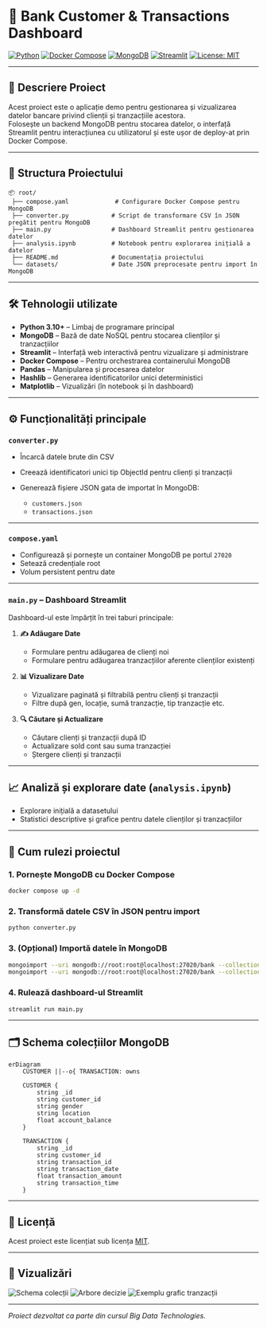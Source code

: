 # 🏦 Bank Customer & Transactions Dashboard

[![Python](https://img.shields.io/badge/Python-3.10+-blue)](https://www.python.org/)
[![Docker Compose](https://img.shields.io/badge/Docker--Compose-Used-green)](https://docs.docker.com/compose/)
[![MongoDB](https://img.shields.io/badge/Database-MongoDB-brightgreen)](https://www.mongodb.com/)
[![Streamlit](https://img.shields.io/badge/Frontend-Streamlit-orange)](https://streamlit.io/)
[![License: MIT](https://img.shields.io/badge/License-MIT-lightgrey.svg)](https://opensource.org/licenses/MIT)

---

## 📌 Descriere Proiect

Acest proiect este o aplicație demo pentru gestionarea și vizualizarea datelor bancare privind clienții și tranzacțiile
acestora.  
Folosește un backend MongoDB pentru stocarea datelor, o interfață Streamlit pentru interacțiunea cu utilizatorul și este
ușor de deploy-at prin Docker Compose.

---

## 🧩 Structura Proiectului

```plaintext
📦 root/
 ├── compose.yaml             # Configurare Docker Compose pentru MongoDB
 ├── converter.py            # Script de transformare CSV în JSON pregătit pentru MongoDB
 ├── main.py                 # Dashboard Streamlit pentru gestionarea datelor
 ├── analysis.ipynb          # Notebook pentru explorarea inițială a datelor
 ├── README.md               # Documentația proiectului
 └── datasets/               # Date JSON preprocesate pentru import în MongoDB
````

---

## 🛠 Tehnologii utilizate

* **Python 3.10+** – Limbaj de programare principal
* **MongoDB** – Bază de date NoSQL pentru stocarea clienților și tranzacțiilor
* **Streamlit** – Interfață web interactivă pentru vizualizare și administrare
* **Docker Compose** – Pentru orchestrarea containerului MongoDB
* **Pandas** – Manipularea și procesarea datelor
* **Hashlib** – Generarea identificatorilor unici deterministici
* **Matplotlib** – Vizualizări (în notebook și în dashboard)

---

## ⚙️ Funcționalități principale

### `converter.py`

* Încarcă datele brute din CSV
* Creează identificatori unici tip ObjectId pentru clienți și tranzacții
* Generează fișiere JSON gata de importat în MongoDB:

    * `customers.json`
    * `transactions.json`

---

### `compose.yaml`

* Configurează și pornește un container MongoDB pe portul `27020`
* Setează credențiale root
* Volum persistent pentru date

---

### `main.py` – Dashboard Streamlit

Dashboard-ul este împărțit în trei taburi principale:

1. **✍️ Adăugare Date**

    * Formulare pentru adăugarea de clienți noi
    * Formulare pentru adăugarea tranzacțiilor aferente clienților existenți

2. **📊 Vizualizare Date**

    * Vizualizare paginată și filtrabilă pentru clienți și tranzacții
    * Filtre după gen, locație, sumă tranzacție, tip tranzacție etc.

3. **🔍 Căutare și Actualizare**

    * Căutare clienți și tranzacții după ID
    * Actualizare sold cont sau suma tranzacției
    * Ștergere clienți și tranzacții

---

## 📈 Analiză și explorare date (`analysis.ipynb`)

* Explorare inițială a datasetului
* Statistici descriptive și grafice pentru datele clienților și tranzacțiilor

---

## 🚀 Cum rulezi proiectul

### 1. Pornește MongoDB cu Docker Compose

```bash
docker compose up -d
```

### 2. Transformă datele CSV în JSON pentru import

```bash
python converter.py
```

### 3. (Opțional) Importă datele în MongoDB

```bash
mongoimport --uri mongodb://root:root@localhost:27020/bank --collection customers --file datasets/customers.json --jsonArray
mongoimport --uri mongodb://root:root@localhost:27020/bank --collection transactions --file datasets/transactions.json --jsonArray
```

### 4. Rulează dashboard-ul Streamlit

```bash
streamlit run main.py
```

---

## 🗂 Schema colecțiilor MongoDB

```mermaid
erDiagram
    CUSTOMER ||--o{ TRANSACTION: owns

    CUSTOMER {
        string _id
        string customer_id
        string gender
        string location
        float account_balance
    }

    TRANSACTION {
        string _id
        string customer_id
        string transaction_id
        string transaction_date
        float transaction_amount
        string transaction_time
    }
```

---

## 📄 Licență

Acest proiect este licențiat sub licența [MIT](https://opensource.org/licenses/MIT).

---

## 📸 Vizualizări

![Schema colecții](schema.png)
![Arbore decizie](decision_tree.png)
![Exemplu grafic tranzacții](newplot.png)

---

*Proiect dezvoltat ca parte din cursul Big Data Technologies.*
